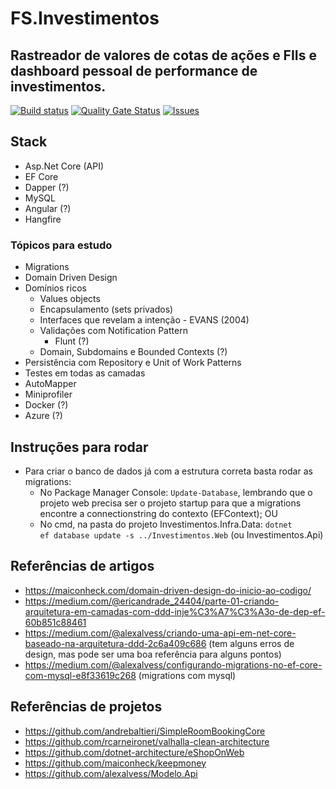# FS.Investimentos
## Rastreador de valores de cotas de ações e FIIs e dashboard pessoal de performance de investimentos.

[![Build status](https://ci.appveyor.com/api/projects/status/frnkwy8w0s9cdpr7?svg=true)](https://ci.appveyor.com/project/FlavioSpedaletti/fs-investimentos) [![Quality Gate Status](https://sonarcloud.io/api/project_badges/measure?project=FlavioSpedaletti_FS.Investimentos&metric=alert_status)](https://sonarcloud.io/dashboard?id=FlavioSpedaletti_FS.Investimentos) [![Issues](https://img.shields.io/github/issues/FlavioSpedaletti/FS.Investimentos.svg)](https://huboard.com/FlavioSpedaletti/FS.Investimentos)

## Stack
- Asp.Net Core (API)
- EF Core
- Dapper (?)
- MySQL
- Angular (?)
- Hangfire

### Tópicos para estudo
- Migrations
- Domain Driven Design
- Domínios ricos
    - Values objects
    - Encapsulamento (sets privados)
    - Interfaces que revelam a intenção - EVANS (2004)
    - Validações com Notification Pattern
        - Flunt (?)
    - Domain, Subdomains e Bounded Contexts (?)
- Persistência com Repository e Unit of Work Patterns
- Testes em todas as camadas
- AutoMapper
- Miniprofiler
- Docker (?)
- Azure (?)

## Instruções para rodar
- Para criar o banco de dados já com a estrutura correta basta rodar as migrations:
	- No Package Manager Console: <code>Update-Database</code>, lembrando que o projeto web precisa ser o projeto startup para que a migrations encontre a connectionstring do contexto (EFContext); OU
	- No cmd, na pasta do projeto Investimentos.Infra.Data: <code>dotnet ef database update -s ../Investimentos.Web</code> (ou Investimentos.Api)

## Referências de artigos
- https://maiconheck.com/domain-driven-design-do-inicio-ao-codigo/
- https://medium.com/@ericandrade_24404/parte-01-criando-arquitetura-em-camadas-com-ddd-inje%C3%A7%C3%A3o-de-dep-ef-60b851c88461
- https://medium.com/@alexalvess/criando-uma-api-em-net-core-baseado-na-arquitetura-ddd-2c6a409c686 (tem alguns erros de design, mas pode ser uma boa referência para alguns pontos)
- https://medium.com/@alexalvess/configurando-migrations-no-ef-core-com-mysql-e8f33619c268 (migrations com mysql)

## Referências de projetos
- https://github.com/andrebaltieri/SimpleRoomBookingCore
- https://github.com/rcarneironet/valhalla-clean-architecture
- https://github.com/dotnet-architecture/eShopOnWeb
- https://github.com/maiconheck/keepmoney
- https://github.com/alexalvess/Modelo.Api
